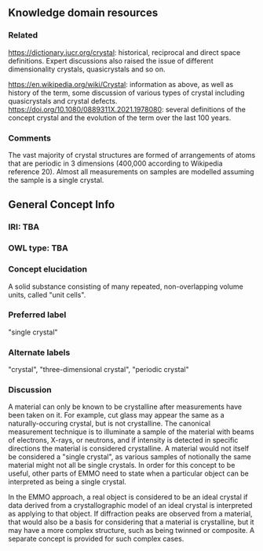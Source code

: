 ## Knowledge domain resources

### Related

https://dictionary.iucr.org/crystal: historical, reciprocal and direct space definitions. 
Expert discussions also raised the issue of different dimensionality crystals, quasicrystals and so on.

https://en.wikipedia.org/wiki/Crystal: information as above, as well as history of the term,
some discussion of various types of crystal including quasicrystals and crystal defects.
https://doi.org/10.1080/0889311X.2021.1978080: several definitions of the concept crystal and the evolution of the term over the last 100 years.
### Comments

The vast majority of crystal structures are formed of arrangements of atoms that are
periodic in 3 dimensions (400,000 according to Wikipedia reference 20). Almost all
measurements on samples are modelled assuming the sample is a single crystal.

## General Concept Info

### IRI: TBA
### OWL type: TBA
### Concept elucidation
A solid substance consisting of many repeated, non-overlapping volume units, called "unit cells".
### Preferred label
"single crystal"
### Alternate labels
 "crystal", "three-dimensional crystal", "periodic crystal"
### Discussion
A material can only be known to be crystalline after measurements have been taken on it. 
For example, cut glass may appear the same as a naturally-occuring crystal, but is not crystalline.
The canonical measurement technique is to illuminate a sample of the material with beams of electrons,
X-rays, or neutrons, and if intensity is detected in specific directions the material is considered crystalline.
A material would not itself be considered a "single crystal", as various samples of notionally the same material might not all be single crystals.
In order for this concept to be useful, other parts of EMMO need to state when a particular object can be interpreted as being a single crystal.

In the EMMO approach, a real object is considered to be an ideal crystal if data derived from a crystallographic model of an ideal crystal
is interpreted as applying to that object. If diffraction peaks are observed from a material, that would also be a basis for considering that
a material is crystalline, but it may have a more complex structure, such as being twinned or composite.
A separate concept is provided for such complex cases.
